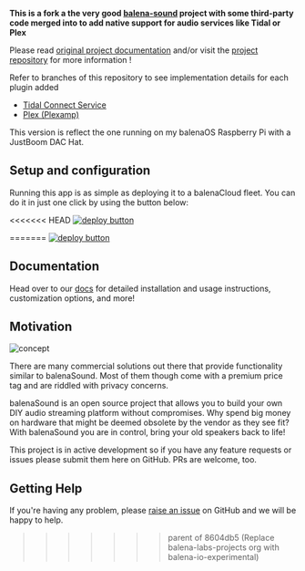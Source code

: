 **This is a fork a the very good [balena-sound](https://github.com/balena-io-experimental/balena-sound) project with some third-party code merged into to add native support for audio services like Tidal or Plex**

Please read [original project documentation](https://balena-io-experimental.github.io/balena-sound/) and/or visit the [project repository](https://github.com/balena-io-experimental/balena-sound) for more information !

Refer to branches of this repository to see implementation details for each plugin added
- [Tidal Connect Service](https://github.com/alexismeneses/balena-sound/tree/tidal-connect-support/plugins/tidal)
- [Plex (Plexamp)](https://github.com/alexismeneses/balena-sound/tree/plex-support/plugins/plex)

This version is reflect the one running on my balenaOS Raspberry Pi with a JustBoom DAC Hat.

## Setup and configuration

Running this app is as simple as deploying it to a balenaCloud fleet. You can do it in just one click by using the button below:

<<<<<<< HEAD
[![deploy button](https://balena.io/deploy.svg)](https://dashboard.balena-cloud.com/deploy?repoUrl=https://github.com/alexismeneses/balena-sound&defaultDeviceType=raspberry-pi)

=======
[![deploy button](https://balena.io/deploy.svg)](https://dashboard.balena-cloud.com/deploy?repoUrl=https://github.com/balena-labs-projects/balena-sound&defaultDeviceType=raspberry-pi)

## Documentation

Head over to our [docs](https://balena-sound.pages.dev) for detailed installation and usage instructions, customization options, and more!

## Motivation

![concept](https://raw.githubusercontent.com/balenalabs/balena-sound/master/docs/images/sound.png)

There are many commercial solutions out there that provide functionality similar to balenaSound. Most of them though come with a premium price tag and are riddled with privacy concerns.

balenaSound is an open source project that allows you to build your own DIY audio streaming platform without compromises. Why spend big money on hardware that might be deemed obsolete by the vendor as they see fit? With balenaSound you are in control, bring your old speakers back to life!

This project is in active development so if you have any feature requests or issues please submit them here on GitHub. PRs are welcome, too.

## Getting Help

If you're having any problem, please [raise an issue](https://github.com/balena-labs-projects/balena-sound/issues/new) on GitHub and we will be happy to help.
>>>>>>> parent of 8604db5 (Replace balena-labs-projects org with balena-io-experimental)
